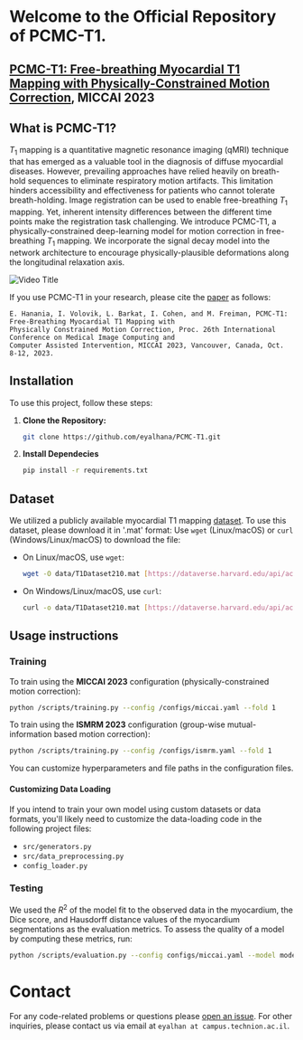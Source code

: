 # Welcome to the Official Repository of PCMC-T1.
## [PCMC-T1: Free-breathing Myocardial T1 Mapping with Physically-Constrained Motion Correction](https://arxiv.org/abs/2308.11281), MICCAI 2023

## What is PCMC-T1?
$T_1$ mapping is a quantitative magnetic resonance imaging (qMRI) technique that has emerged as a valuable tool in the diagnosis of diffuse myocardial diseases.
However, prevailing approaches have relied heavily on breath-hold sequences to eliminate respiratory motion artifacts. This limitation hinders accessibility and effectiveness for patients who cannot tolerate breath-holding. Image registration can be used to enable free-breathing $T_1$ mapping. Yet, inherent intensity differences between the different time points make the registration task challenging. 
We introduce PCMC-T1, a physically-constrained deep-learning model for motion correction in free-breathing $T_1$ mapping. We incorporate the signal decay model into the network architecture to encourage physically-plausible deformations along the longitudinal relaxation axis. 

![Video Title](pcmc_gif.gif)

If you use PCMC-T1 in your research, please cite the [paper](https://arxiv.org/abs/2308.11281) as follows:

```
E. Hanania, I. Volovik, L. Barkat, I. Cohen, and M. Freiman, PCMC-T1: Free-Breathing Myocardial T1 Mapping with
Physically Constrained Motion Correction, Proc. 26th International Conference on Medical Image Computing and
Computer Assisted Intervention, MICCAI 2023, Vancouver, Canada, Oct. 8-12, 2023.
```

## Installation

To use this project, follow these steps:

1. **Clone the Repository:**
   ```sh
   git clone https://github.com/eyalhana/PCMC-T1.git
2. **Install Dependecies**
   ```sh
   pip install -r requirements.txt

## Dataset 
We utilized a publicly available myocardial T1 mapping [dataset](https://pubmed.ncbi.nlm.nih.gov/29314198/). To use this dataset, please download it in '.mat' format:
Use `wget` (Linux/macOS) or `curl` (Windows/Linux/macOS) to download the file:
   - On Linux/macOS, use `wget`:
     ```sh
     wget -O data/T1Dataset210.mat [https://dataverse.harvard.edu/api/access/datafile/43188520](https://dataverse.harvard.edu/file.xhtml?persistentId=doi:10.7910/DVN/DHEUAV/H5WVDS)
     ```
   - On Windows/Linux/macOS, use `curl`:
     ```sh
     curl -o data/T1Dataset210.mat [https://dataverse.harvard.edu/api/access/datafile/43188520](https://dataverse.harvard.edu/file.xhtml?persistentId=doi:10.7910/DVN/DHEUAV/H5WVDS)
     ```
## Usage instructions
### Training
To train using the **MICCAI 2023** configuration (physically-constrained motion correction):
``` sh
python /scripts/training.py --config /configs/miccai.yaml --fold 1
```
To train using the **ISMRM 2023** configuration (group-wise mutual-information based motion correction):
``` sh
python /scripts/training.py --config /configs/ismrm.yaml --fold 1
```
You can customize hyperparameters and file paths in the configuration files.


#### Customizing Data Loading

If you intend to train your own model using custom datasets or data formats, you'll likely need to customize the data-loading code in the following project files:

- `src/generators.py`
- `src/data_preprocessing.py`
- `config_loader.py`


### Testing
We used the $R^2$ of the model fit to the observed data in the myocardium, the Dice score, and Hausdorff distance values of the myocardium segmentations as the evaluation metrics. To assess the quality of a model by computing these metrics, run:

``` sh
python /scripts/evaluation.py --config configs/miccai.yaml --model models/model_name.pt
```

# Contact
For any code-related problems or questions please [open an issue](https://github.com/eyalhana/PCMC-T1/issues).
For other inquiries, please contact us via email at ```eyalhan at campus.technion.ac.il```.
